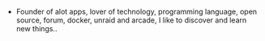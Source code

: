 - Founder of alot apps, lover of technology, programming language, open source, forum, docker, unraid and arcade, I like to discover and learn new things..
  <br>

























































































































































































































































































































































































































































































































































































































































































































































































